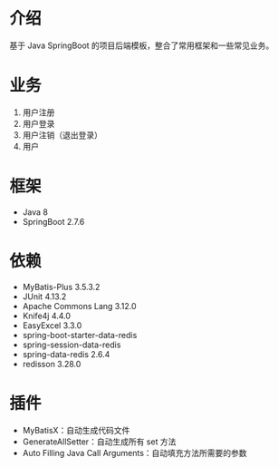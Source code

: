 # 介绍
基于 Java SpringBoot 的项目后端模板，整合了常用框架和一些常见业务。

# 业务
1. 用户注册
2. 用户登录
3. 用户注销（退出登录）
4. 用户

# 框架
- Java 8
- SpringBoot 2.7.6

# 依赖
- MyBatis-Plus 3.5.3.2 
- JUnit 4.13.2
- Apache Commons Lang 3.12.0
- Knife4j 4.4.0
- EasyExcel 3.3.0
- spring-boot-starter-data-redis
- spring-session-data-redis
- spring-data-redis 2.6.4
- redisson 3.28.0

# 插件
- MyBatisX：自动生成代码文件 
- GenerateAllSetter：自动生成所有 set 方法 
- Auto Filling Java Call Arguments：自动填充方法所需要的参数
